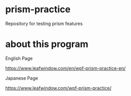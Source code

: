 # prism-practice
Repository for testing prism features

# about this program

English Page

https://www.leafwindow.com/en/wpf-prism-practice-en/

Japanese Page

https://www.leafwindow.com/wpf-prism-practice/
